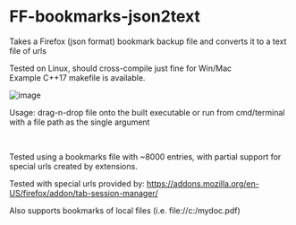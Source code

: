 # FF-bookmarks-json2text
Takes a Firefox (json format) bookmark backup file and converts it to a text file of urls

Tested on Linux, should cross-compile just fine for Win/Mac\
Example C++17 makefile is available.

![image](https://user-images.githubusercontent.com/2000703/210113268-70e1f8d4-bd0b-4dcc-940e-4f392eab302d.png)


Usage: drag-n-drop file onto the built executable or run from cmd/terminal with a file path as the single argument

<br/>

Tested using a bookmarks file with ~8000 entries, with partial support for special urls created by extensions.

Tested with special urls provided by: https://addons.mozilla.org/en-US/firefox/addon/tab-session-manager/

Also supports bookmarks of local files (i.e. file://c:/mydoc.pdf)
